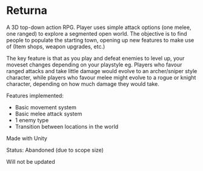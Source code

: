 # Returna

A 3D top-down action RPG. Player uses simple attack options (one melee, one ranged) to explore a segmented open world. The objective is to find people to populate the starting town, opening up new features to make use of (Item shops, weapon upgrades, etc.)

The key feature is that as you play and defeat enemies to level up, your moveset changes depending on your playstyle eg. Players who favour ranged attacks and take little damage would evolve to an archer/sniper style character, while players who favour melee might evolve to a rogue or knight character, depending on how much damage they would take.

Features implemented:

- Basic movement system
- Basic melee attack system
- 1 enemy type
- Transition between locations in the world

Made with Unity

Status: Abandoned (due to scope size)

Will not be updated
